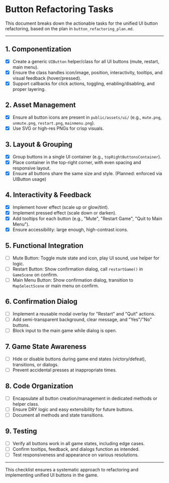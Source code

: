 # Button Refactoring Tasks

This document breaks down the actionable tasks for the unified UI button refactoring, based on the plan in `button_refactoring_plan.md`.

---

## 1. Componentization
- [x] Create a generic `UIButton` helper/class for all UI buttons (mute, restart, main menu).
- [x] Ensure the class handles icon/image, position, interactivity, tooltips, and visual feedback (hover/pressed).
- [x] Support callbacks for click actions, toggling, enabling/disabling, and proper layering.

## 2. Asset Management
- [x] Ensure all button icons are present in `public/assets/ui/` (e.g., `mute.png`, `unmute.png`, `restart.png`, `mainmenu.png`).
- [x] Use SVG or high-res PNGs for crisp visuals.

## 3. Layout & Grouping
- [x] Group buttons in a single UI container (e.g., `topRightButtonsContainer`).
- [x] Place container in the top-right corner, with even spacing and responsive layout.
- [x] Ensure all buttons share the same size and style. (Planned: enforced via UIButton usage)

## 4. Interactivity & Feedback
- [x] Implement hover effect (scale up or glow/tint).
- [x] Implement pressed effect (scale down or darken).
- [x] Add tooltips for each button (e.g., "Mute", "Restart Game", "Quit to Main Menu").
- [x] Ensure accessibility: large enough, high-contrast icons.

## 5. Functional Integration
- [ ] Mute Button: Toggle mute state and icon, play UI sound, use helper for logic.
- [ ] Restart Button: Show confirmation dialog, call `restartGame()` in `GameScene` on confirm.
- [ ] Main Menu Button: Show confirmation dialog, transition to `MapSelectScene` or main menu on confirm.

## 6. Confirmation Dialog
- [ ] Implement a reusable modal overlay for "Restart" and "Quit" actions.
- [ ] Add semi-transparent background, clear message, and "Yes"/"No" buttons.
- [ ] Block input to the main game while dialog is open.

## 7. Game State Awareness
- [ ] Hide or disable buttons during game end states (victory/defeat), transitions, or dialogs.
- [ ] Prevent accidental presses at inappropriate times.

## 8. Code Organization
- [ ] Encapsulate all button creation/management in dedicated methods or helper class.
- [ ] Ensure DRY logic and easy extensibility for future buttons.
- [ ] Document all methods and state transitions.

## 9. Testing
- [ ] Verify all buttons work in all game states, including edge cases.
- [ ] Confirm tooltips, feedback, and dialogs function as intended.
- [ ] Test responsiveness and appearance on various resolutions.

---

This checklist ensures a systematic approach to refactoring and implementing unified UI buttons in the game.
